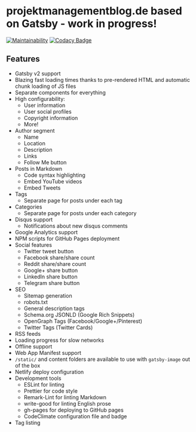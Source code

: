 # projektmanagementblog.de based on Gatsby - work in progress!

[![Maintainability](https://api.codeclimate.com/v1/badges/52bb9177e180bc3ad26f/maintainability)](https://codeclimate.com/github/StephanWeinhold/pmblog/maintainability)
[![Codacy Badge](https://api.codacy.com/project/badge/Grade/fc50f0896e62481aadf1ab7214dfa79d)](https://www.codacy.com/app/StephanWeinhold/pmblog?utm_source=github.com&amp;utm_medium=referral&amp;utm_content=StephanWeinhold/pmblog&amp;utm_campaign=Badge_Grade)

## Features

- Gatsby v2 support
- Blazing fast loading times thanks to pre-rendered HTML and automatic chunk loading of JS files
- Separate components for everything
- High configurability:
  - User information
  - User social profiles
  - Copyright information
  - More!
- Author segment
  - Name
  - Location
  - Description
  - Links
  - Follow Me button
- Posts in Markdown
  - Code syntax highlighting
  - Embed YouTube videos
  - Embed Tweets
- Tags
  - Separate page for posts under each tag
- Categories
  - Separate page for posts under each category
- Disqus support
  - Notifications about new disqus comments
- Google Analytics support
- NPM scripts for GitHub Pages deployment
- Social features
  - Twitter tweet button
  - Facebook share/share count
  - Reddit share/share count
  - Google+ share button
  - LinkedIn share button
  - Telegram share button
- SEO
  - Sitemap generation
  - robots.txt
  - General description tags
  - Schema.org JSONLD (Google Rich Snippets)
  - OpenGraph Tags (Facebook/Google+/Pinterest)
  - Twitter Tags (Twitter Cards)
- RSS feeds
- Loading progress for slow networks
- Offline support
- Web App Manifest support
- `/static/` and content folders are available to use with `gatsby-image` out of the box
- Netlify deploy configuration
- Development tools
  - ESLint for linting
  - Prettier for code style
  - Remark-Lint for linting Markdown
  - write-good for linting English prose
  - gh-pages for deploying to GitHub pages
  - CodeClimate configuration file and badge
- Tag listing
